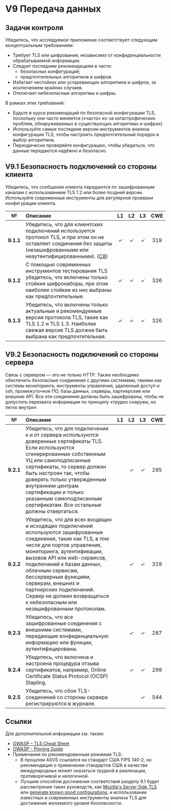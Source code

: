 # V9 Передача данных

## Задачи контроля

Убедитесь, что исследуемое приложение соответствует следующим концептуальным требованиям:

* Требует TLS или шифрования, независимо от конфиденциальности обрабатываемой информации.
* Следует последним рекомендациям в части:
  * безопасных конфигураций;
  * предпочтительных алгоритмов и шифров.
* Избегает нестойких или устаревающих алгоритмов и шифров, за исключением крайних случаев.
* Отключает небезопасные алгоритмы и шифры.

В рамках этих требований:

* Будьте в курсе рекомендаций по безопасной конфигурации TLS, поскольку они часто меняется («часто» из-за катастрофических проблем, обнаруживаемых в существующих алгоритмах и шифрах).
* Используйте самые последние версии инструментов анализа конфигурации TLS, чтобы настроить предпочтительный порядок и выбор алгоритмов.
* Периодически проверяйте конфигурацию, чтобы убедиться, что данные передаются надёжно и безопасно.

## V9.1 Безопасность подключений со стороны клиента

Убедитесь, что сообщения клиента передаются по зашифрованным каналам с использованием TLS 1.2 или более поздней версии.
Используйте современные инструменты для регулярной проверки конфигурации клиента.

| № | Описание | L1 | L2 | L3 | CWE |
| :---: | :--- | :---: | :---:| :---: | :---: |
| **9.1.1** | Убедитесь, что для клиентских подключений используется протокол TLS, и при этом он не оставляет соединения без защиты (незашифрованными или неаутентифицированными). ([C8](https://owasp.org/www-project-proactive-controls/#div-numbering)) | ✓ | ✓ | ✓ | 319 |
| **9.1.2** | С помощью современных инструментов тестирования TLS убедитесь, что включены только стойкие шифронаборы, при этом наиболее стойкие из них выбраны как предпочтительные. | ✓ | ✓ | ✓ | 326 |
| **9.1.3** | Убедитесь, что включены только актуальные и рекомендуемые версии протокола TLS, такие как TLS 1.2 и TLS 1.3. Наиболее свежая версия TLS должна быть выбрана как предпочтительная. | ✓ | ✓ | ✓ | 326 |

## V9.2 Безопасность подключений со стороны сервера

Связь с сервером — это не только HTTP. Также необходимо обеспечить безопасные соединения с другими системами, такими как системы мониторинга, инструменты управления, удаленный доступ и ssh, промежуточное ПО, базы данных, серверы, партнерские или внешние API. Все эти соединения должны быть зашифрованы, чтобы не допустить перехвата информации по принципу «трудно снаружи, но легко внутри».

| № | Описание | L1 | L2 | L3 | CWE |
| :---: | :--- | :---: | :---:| :---: | :---: |
| **9.2.1** | Убедитесь, что для подключения к и от сервера используются доверенные сертификаты TLS. Если используются сгенерированные собственным УЦ или самоподписанные сертификаты, то сервер должен быть настроен так, чтобы доверять только утвержденным внутренним центрам сертификации и только указанным самоподписанным сертификатам. Все остальные должны отвергаться. | | ✓ | ✓ | 295 |
| **9.2.2** | Убедитесь, что для всех входящих и исходящих подключений используются зашифрованные соединения, такие как TLS, в том числе для портов управления, мониторинга, аутентификации, вызовов API или web-сервисов, подключений к базам данных, облачным сервисам, бессерверным функциям, серверам, внешних и партнерских подключений. Сервер не должен возвращаться к небезопасным или незашифрованным протоколам. | | ✓ | ✓ | 319 |
| **9.2.3** | Убедитесь, что все зашифрованные соединения с внешними системами, передающие конфиденциальную информацию или функции, аутентифицированы. | | ✓ | ✓ | 287 |
| **9.2.4** | Убедитесь, что включена и настроена процедура отзыва сертификатов, например, Online Certificate Status Protocol (OCSP) Stapling. | | ✓ | ✓ | 299 |
| **9.2.5** | Убедитесь, что сбои TLS-соединений со стороны сервера  регистрируются в журнале. | | | ✓ | 544 |

## Ссылки

Для дополнительной информации см. также:

* [OWASP – TLS Cheat Sheet](https://cheatsheetseries.owasp.org/cheatsheets/Transport_Layer_Protection_Cheat_Sheet.html)
* [OWASP - Pinning Guide](https://owasp.org/www-community/controls/Certificate_and_Public_Key_Pinning)
* Примечания по рекомендованным режимам TLS:
  * В прошлом ASVS ссылался на стандарт США FIPS 140-2, но рекомендация о применении стандартов США в качестве международных может оказаться трудной в реализации, противоречивой и нелогичной.
  * Лучшим способом достижения соответствия разделу 9.1 будет рассмотрение таких руководств, как [Mozilla's Server Side TLS](https://wiki.mozilla.org/Security/Server_Side_TLS) или [generate known good configurations](https://mozilla.github.io/server-side-tls/ssl-config-generator/), и использование известных и современных инструменты анализа TLS для достижения желаемого уровня безопасности.
